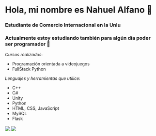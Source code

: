 # Hola, mi nombre es **Nahuel Alfano** :wave:
### Estudiante de Comercio Internacional en la Unlu
### Actualmente estoy estudiando también para algún día poder ser programador :muscle:

_Cursos realizados_:
* Programación orientada a videojuegos
* FullStack Python

_Lenguajes y herramientas que utilice_:
* C++
* C#
* Unity
* Python
* HTML, CSS, JavaScript
* MySQL
* Flask


<a href="https://github.com/nahuelalfano/repositories">
  <img align="center" src="https://github-readme-stats.vercel.app/api?username=nahuelalfano&show_icons=true&theme=onedark&hide=stars,contribs" />
</a>
<a href="https://github.com/nahuelalfano/repositories">
  <img align="center" src="https://github-readme-stats.vercel.app/api/top-langs/?username=nahuelalfano&layout=compact" />
</a>
